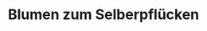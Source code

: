 ---
title: "Blumen zum Selberpflücken"
url: /unterfoehring/blumen-zum-selberpfluecken/
shop: Blumen
---